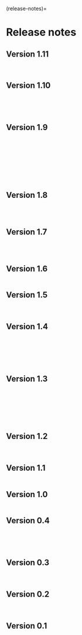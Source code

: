 (release-notes)=

# Release notes

## Version 1.11

```{include} /release-notes/1.11.0.md
```

```{include} /release-notes/1.11.1.md
```

## Version 1.10

```{include} /release-notes/1.10.3.md
```

```{include} /release-notes/1.10.2.md
```

```{include} /release-notes/1.10.1.md
```

```{include} /release-notes/1.10.0.md
```

## Version 1.9

```{include} /release-notes/1.9.8.md
```

```{include} /release-notes/1.9.7.md
```

```{include} /release-notes/1.9.6.md
```

```{include} /release-notes/1.9.5.md
```

```{include} /release-notes/1.9.4.md
```

```{include} /release-notes/1.9.3.md
```

```{include} /release-notes/1.9.2.md
```

```{include} /release-notes/1.9.1.md
```

```{include} /release-notes/1.9.0.md
```

## Version 1.8

```{include} /release-notes/1.8.2.md
```

```{include} /release-notes/1.8.1.md
```

```{include} /release-notes/1.8.0.md
```

## Version 1.7

```{include} /release-notes/1.7.2.md
```

```{include} /release-notes/1.7.1.md
```

```{include} /release-notes/1.7.0.md
```

## Version 1.6

```{include} 1.6.0.md
```

## Version 1.5

```{include} 1.5.1.md
```

```{include} 1.5.0.md
```

## Version 1.4

```{include} 1.4.6.md
```

```{include} 1.4.5.md
```

```{include} 1.4.4.md
```

```{include} 1.4.3.md
```

```{include} 1.4.2.md
```

```{include} 1.4.1.md
```

## Version 1.3

```{include} 1.3.8.md
```

```{include} 1.3.7.md
```

```{include} 1.3.6.md
```

```{include} 1.3.5.md
```

```{include} 1.3.4.md
```

```{include} 1.3.3.md
```

```{include} 1.3.1.md
```

## Version 1.2

```{include} 1.2.1.md
```

```{include} 1.2.0.md
```

## Version 1.1

```{include} 1.1.0.md
```

## Version 1.0

```{include} 1.0.0.md
```

## Version 0.4

```{include} 0.4.4.md
```

```{include} 0.4.3.md
```

```{include} 0.4.2.md
```

```{include} 0.4.0.md
```

## Version 0.3

```{include} 0.3.2.md
```

```{include} 0.3.0.md
```

## Version 0.2

```{include} 0.2.9.md
```

```{include} 0.2.1.md
```

## Version 0.1

```{include} 0.1.0.md
```
